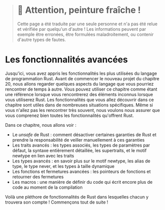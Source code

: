 > # 🚧 Attention, peinture fraîche !
>
> Cette page a été traduite par une seule personne et n'a pas été relue et
> vérifiée par quelqu'un d'autre ! Les informations peuvent par exemple être
> erronées, être formulées maladroitement, ou contenir d'autre types de fautes.

<!--
# Advanced Features
-->

# Les fonctionnalités avancées

<!--
By now, you’ve learned the most commonly used parts of the Rust programming
language. Before we do one more project in Chapter 20, we’ll look at a few
aspects of the language you might run into every once in a while. You can use
this chapter as a reference for when you encounter any unknowns when using
Rust. The features you’ll learn to use in this chapter are useful in very
specific situations. Although you might not reach for them often, we want to
make sure you have a grasp of all the features Rust has to offer.
-->

Jusqu'ici, vous avez appris les fonctionnalités les plus utilisées du langage
de programmation Rust. Avant de commencer le nouveau projet du chapitre 20, nous
allons regarder quelques aspects du langage que vous pourriez rencontrer de
temps à autre. Vous pouvez utiliser ce chapitre comme étant une référence
lorsque vous rencontrerez des éléments inconnus lorsque vous utiliserez Rust.
Les fonctionnalités que vous allez découvrir dans ce chapitre sont utiles dans
de nombreuses situations spécifiques. Même si vous n'allez pas les rencontrer
très souvent, nous voulons nous assurer que vous comprenez bien toutes les
fonctionnalités qu'offrent Rust.

<!--
In this chapter, we’ll cover:
-->

Dans ce chapitre, nous allons voir :

<!--
* Unsafe Rust: how to opt out of some of Rust’s guarantees and take
  responsibility for manually upholding those guarantees
* Advanced traits: associated types, default type parameters, fully qualified
  syntax, supertraits, and the newtype pattern in relation to traits
* Advanced types: more about the newtype pattern, type aliases, the never type,
  and dynamically sized types
* Advanced functions and closures: function pointers and returning closures
* Macros: ways to define code that defines more code at compile time
-->

* Le *unsafe* de Rust : comment désactiver certaines garanties de Rust et
  prendre la responsabilité de veiller manuellement à ces garanties
* Les traits avancés : les types associés, les types de paramètres par défaut,
  la syntaxe entièrement détaillée, les supertraits, et le motif newtype en lien
  avec les traits
* Les types avancés : en savoir plus sur le motif newtype, les alias de type, le
  type never, et les types à taille dynamique
* Les fonctions et fermetures avancées : les pointeurs de fonctions et retourner
  des fermetures
* Les macros : une manière de définir du code qui écrit encore plus de code au
  moment de la compilation

<!--
It’s a panoply of Rust features with something for everyone! Let’s dive in!
-->

Voilà une pléthore de fonctionnalités de Rust dans lesquelles chacun y trouvera
son compte ! Commençons tout de suite !
